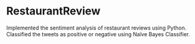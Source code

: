 # RestaurantReview
Implemented the sentiment analysis of restaurant reviews using Python. Classified the tweets as positive or negative using Naïve Bayes Classifier.   
